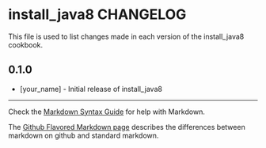 install_java8 CHANGELOG
=======================

This file is used to list changes made in each version of the install_java8 cookbook.

0.1.0
-----
- [your_name] - Initial release of install_java8

- - -
Check the [Markdown Syntax Guide](http://daringfireball.net/projects/markdown/syntax) for help with Markdown.

The [Github Flavored Markdown page](http://github.github.com/github-flavored-markdown/) describes the differences between markdown on github and standard markdown.
